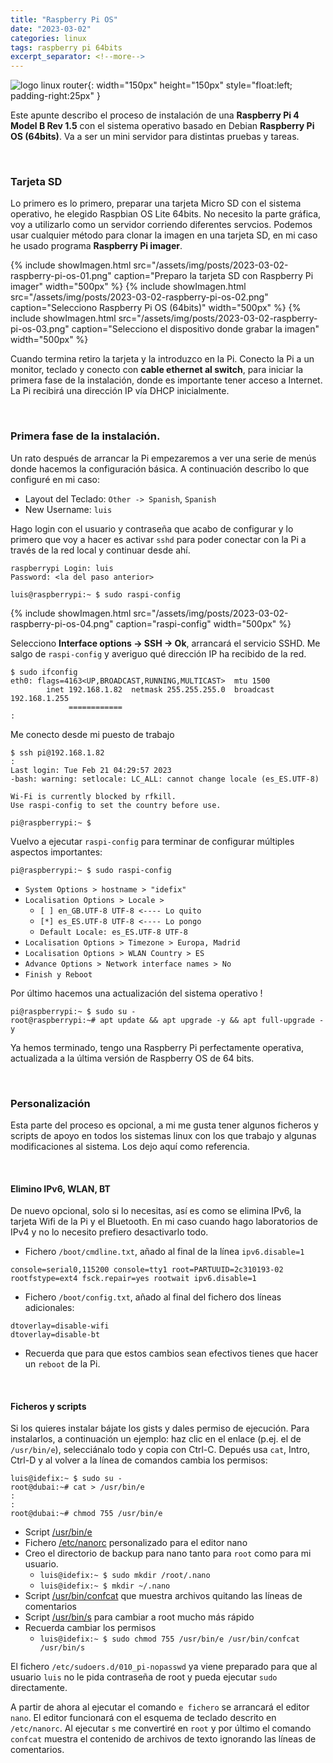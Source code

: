```yaml
---
title: "Raspberry Pi OS"
date: "2023-03-02"
categories: linux
tags: raspberry pi 64bits
excerpt_separator: <!--more-->
---
```



![logo linux router](/assets/img/posts/logo-raspberry.svg){: width="150px" height="150px" style="float:left; padding-right:25px" }

Este apunte describo el proceso de instalación de una **Raspberry Pi 4 Model B Rev 1.5** con el sistema operativo basado en Debian **Raspberry Pi OS (64bits)**. Va a ser un mini servidor para distintas pruebas y tareas.

<br clear="left"/>
<!--more-->

### Tarjeta SD

Lo primero es lo primero, preparar una tarjeta Micro SD con el sistema operativo, he elegido Raspbian OS Lite 64bits. No necesito la parte gráfica, voy a utilizarlo como un servidor corriendo diferentes servcios. Podemos usar cualquier método para clonar la imagen en una tarjeta SD, en mi caso he usado programa **Raspberry Pi imager**.


{% include showImagen.html
    src="/assets/img/posts/2023-03-02-raspberry-pi-os-01.png"
    caption="Preparo la tarjeta SD con Raspberry Pi imager"
    width="500px"
    %}
{% include showImagen.html
    src="/assets/img/posts/2023-03-02-raspberry-pi-os-02.png"
    caption="Selecciono Raspberry Pi OS (64bits)"
    width="500px"
    %}
{% include showImagen.html
    src="/assets/img/posts/2023-03-02-raspberry-pi-os-03.png"
    caption="Selecciono el dispositivo donde grabar la imagen"
    width="500px"
    %}

Cuando termina retiro la tarjeta y la introduzco en la Pi. Conecto la Pi a un monitor, teclado y conecto con **cable ethernet al switch**, para iniciar la primera fase de la instalación, donde es importante tener acceso a Internet. La Pi recibirá una dirección IP vía DHCP inicialmente.

<br/>

### Primera fase de la instalación.

Un rato después de arrancar la Pi empezaremos a ver una serie de menús donde hacemos la configuración básica. A continuación describo lo que configuré en mi caso:

- Layout del Teclado: `Other -> Spanish`, `Spanish`
- New Username: `luis`
  
Hago login con el usuario y contraseña que acabo de configurar y lo primero que voy a hacer es activar `sshd` para poder conectar con la Pi a través de la red local y continuar desde ahí.

```console
raspberrypi Login: luis
Password: <la del paso anterior>

luis@raspberrypi:~ $ sudo raspi-config
```

{% include showImagen.html
    src="/assets/img/posts/2023-03-02-raspberry-pi-os-04.png"
    caption="raspi-config"
    width="500px"
    %}

Selecciono **Interface options -> SSH -> Ok**, arrancará el servicio SSHD. Me salgo de `raspi-config` y averiguo qué dirección IP ha recibido de la red.

```console
$ sudo ifconfig
eth0: flags=4163<UP,BROADCAST,RUNNING,MULTICAST>  mtu 1500
        inet 192.168.1.82  netmask 255.255.255.0  broadcast 192.168.1.255
             ============
:
```

Me conecto desde mi puesto de trabajo

```console
$ ssh pi@192.168.1.82
:
Last login: Tue Feb 21 04:29:57 2023
-bash: warning: setlocale: LC_ALL: cannot change locale (es_ES.UTF-8)

Wi-Fi is currently blocked by rfkill.
Use raspi-config to set the country before use.

pi@raspberrypi:~ $
```

Vuelvo a ejecutar `raspi-config` para terminar de configurar múltiples aspectos importantes: 

```console
pi@raspberrypi:~ $ sudo raspi-config
```

* `System Options > hostname > "idefix"`
* `Localisation Options > Locale >`
  * `[ ] en_GB.UTF-8 UTF-8 <---- Lo quito`
  * `[*] es_ES.UTF-8 UTF-8 <---- Lo pongo` 
  * `Default Locale: es_ES.UTF-8 UTF-8`
* `Localisation Options > Timezone > Europa, Madrid`
* `Localisation Options > WLAN Country > ES`
* `Advance Options > Network interface names > No`
* `Finish y Reboot`

Por último hacemos una actualización del sistema operativo !

```console
pi@raspberrypi:~ $ sudo su -
root@raspberrypi:~# apt update && apt upgrade -y && apt full-upgrade -y
```

Ya hemos terminado, tengo una Raspberry Pi perfectamente operativa, actualizada a la última versión de Raspberry OS de 64 bits.

<br/>

### Personalización

Esta parte del proceso es opcional, a mi me gusta tener algunos ficheros y scripts de apoyo en todos los sistemas linux con los que trabajo y algunas modificaciones al sistema. Los dejo aquí como referencia. 

<br />

#### Elimino IPv6, WLAN, BT

De nuevo opcional, solo si lo necesitas, así es como se elimina IPv6, la tarjeta Wifi de la Pi y el Bluetooth. En mi caso cuando hago laboratorios de IPv4 y no lo necesito prefiero desactivarlo todo.

* Fichero `/boot/cmdline.txt`, añado al final de la línea `ipv6.disable=1`

```console
console=serial0,115200 console=tty1 root=PARTUUID=2c310193-02 rootfstype=ext4 fsck.repair=yes rootwait ipv6.disable=1
```

* Fichero `/boot/config.txt`, añado al final del fichero dos líneas adicionales:

```console
dtoverlay=disable-wifi
dtoverlay=disable-bt
```

* Recuerda que para que estos cambios sean efectivos tienes que hacer un `reboot` de la Pi.


<br />

#### Ficheros y scripts

Si los quieres instalar bájate los gists y dales permiso de ejecución. Para instalarlos, a continuación un ejemplo: haz clic en el enlace (p.ej. el de `/usr/bin/e`), selecciánalo todo y copia con Ctrl-C. Depués usa `cat`, Intro, Ctrl-D y al volver a la línea de comandos cambia los permisos:

```console
luis@idefix:~ $ sudo su -
root@dubai:~# cat > /usr/bin/e
:
:
root@dubai:~# chmod 755 /usr/bin/e
```

- Script [/usr/bin/e](https://gist.githubusercontent.com/LuisPalacios/14b0198abc35c26ab081df531a856971/raw/8b6e278b4e89f105b2d573ebc79c67e915e6ab47/e)
- Fichero [/etc/nanorc](https://gist.githubusercontent.com/LuisPalacios/4e07adf45ec1ba074939317b59d616a4/raw/b50efd22130a0129e408bca10fc7b8dbab7e03ff/nanorc) personalizado para el editor nano
- Creo el directorio de backup para nano tanto para `root` como para mi usuario.
  - `luis@idefix:~ $ sudo mkdir /root/.nano`
  - `luis@idefix:~ $ mkdir ~/.nano`
- Script [/usr/bin/confcat](https://gist.githubusercontent.com/LuisPalacios/d646638f7571d6e74c20502b3033cf07/raw/f0f015d9b1d806919ec0295a22f3710b4f3096e0/confcat) que muestra archivos quitando las líneas de comentarios
- Script [/usr/bin/s](https://gist.githubusercontent.com/LuisPalacios/8e334583ad28e681326c65b665457eaa/raw/201a2ace950dcbb14b341b31ae70c9fffde29540/s) para cambiar a root mucho más rápido
- Recuerda cambiar los permisos
  - `luis@idefix:~ $ sudo chmod 755 /usr/bin/e /usr/bin/confcat /usr/bin/s`

El fichero `/etc/sudoers.d/010_pi-nopasswd` ya viene preparado para que al usuario `luis` no le pida contraseña de root y pueda ejecutar `sudo` directamente. 

A partir de ahora al ejecutar el comando `e fichero` se arrancará el editor `nano`. El editor funcionará con el esquema de teclado descrito en `/etc/nanorc`. Al ejecutar `s` me convertiré en `root` y por último el comando `confcat` muestra el contenido de archivos de texto ignorando las líneas de comentarios.


